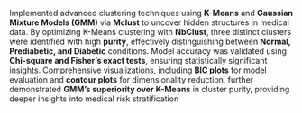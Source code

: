 Implemented advanced clustering techniques using **K-Means** and **Gaussian Mixture Models (GMM)** via **Mclust** to uncover hidden structures in medical data. By optimizing K-Means clustering with **NbClust**, three distinct clusters were identified with high **purity**, effectively distinguishing between **Normal, Prediabetic, and Diabetic** conditions. Model accuracy was validated using **Chi-square and Fisher’s exact tests**, ensuring statistically significant insights. Comprehensive visualizations, including **BIC plots** for model evaluation and **contour plots** for dimensionality reduction, further demonstrated **GMM’s superiority over K-Means** in cluster purity, providing deeper insights into medical risk stratification
